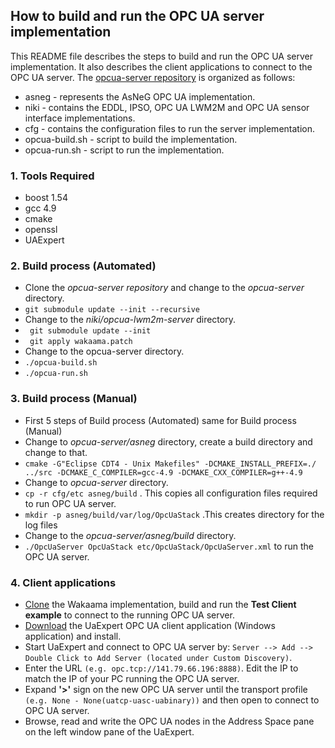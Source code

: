 ## How to build and run the OPC UA server implementation ##

This README file describes the steps to build and run the  OPC UA server implementation. It also describes the client applications to connect to the OPC UA server. The [opcua-server repository](https://redmine.ivesk.hs-offenburg.de/projects/niki4-0/repository) is organized as follows:

- asneg - represents the AsNeG OPC UA implementation. 
- niki - contains the EDDL, IPSO, OPC UA LWM2M and OPC UA sensor interface implementations.
- cfg  - contains the configuration files to run the server implementation.
- opcua-build.sh - script to build the implementation.
- opcua-run.sh - script to run the implementation.

### 1. Tools Required ###

- boost 1.54 
- gcc 4.9
- cmake 
- openssl 
- UAExpert

### 2. Build process (Automated) ###

 * Clone the *opcua-server repository* and change to the *opcua-server* directory.
 * ``git submodule update --init --recursive``
 * Change to the *niki/opcua-lwm2m-server* directory.
 * `` git submodule update --init``
 * `` git apply wakaama.patch``
 * Change to the opcua-server directory.
* ``./opcua-build.sh``
* ``./opcua-run.sh``


### 3. Build process (Manual) ###

 * First 5 steps of Build process (Automated) same for Build process (Manual)
 * Change to *opcua-server/asneg* directory, create a build directory and change to that.
 * ``cmake -G"Eclipse CDT4 - Unix Makefiles" -DCMAKE_INSTALL_PREFIX=./ ../src -DCMAKE_C_COMPILER=gcc-4.9 -DCMAKE_CXX_COMPILER=g++-4.9``
 * Change to *opcua-server* directory.
 * ``cp -r cfg/etc asneg/build``  . This copies all configuration files required to run OPC UA server.
 * ``mkdir -p asneg/build/var/log/OpcUaStack``  .This creates directory for the log files
 * Change to the *opcua-server/asneg/build* directory.
 * ``./OpcUaServer OpcUaStack etc/OpcUaStack/OpcUaServer.xml`` to run the OPC UA server.


### 4. Client applications ###

 * [Clone](https://github.com/eclipse/wakaama) the Wakaama implementation, build and run the **Test Client example** to connect to the running OPC UA server.
 * [Download](https://redmine.ivesk.hs-offenburg.de/projects/niki4-0/files) the UaExpert OPC UA client application (Windows application) and install.
 * Start UaExpert and connect to OPC UA server by: `Server --> Add --> Double Click to Add Server (located under Custom Discovery)`.
 * Enter the URL `(e.g. opc.tcp://141.79.66.196:8888)`. Edit the IP to match the IP of your PC running the OPC UA server.
 * Expand **'>'** sign on the new OPC UA server until the transport profile `(e.g. None - None(uatcp-uasc-uabinary))` and then open to connect to OPC UA server.
 * Browse, read and write the OPC UA nodes in the Address Space pane on the left window pane of the UaExpert.
